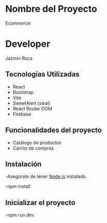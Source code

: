 # Nombre del Proyecto

Ecommerce 

# Developer
Jazmin Roca

## Tecnologías Utilizadas

- React
- Bootstrap
- Vite
- SweetAlert (swal)
- React Router DOM
- Firebase


## Funcionalidades del proyecto 
- Catálogo de productos
- Carrito de compras

## Instalación

-Asegúrate de tener [Node.js](https://nodejs.org/) instalado.

-npm install


## Inicializar el proyecto
-npm run dev




